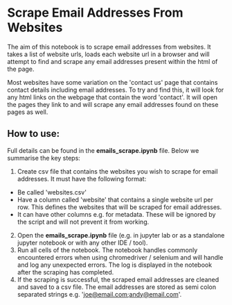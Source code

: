# Scrape Email Addresses From Websites
The aim of this notebook is to scrape email addresses from websites. It takes a list of website urls, loads each website url in a browser and will attempt to find and scrape any email addresses present within the html of the page. 

Most websites have some variation on the 'contact us' page that contains contact details including email addresses. To try and find this, it will look for any html links on the webpage that contain the word 'contact'. It will open the pages they link to and will scrape any email addresses found on these pages as well.

## How to use: 
Full details can be found in the **emails_scrape.ipynb** file. Below we summarise the key steps: 
1. Create csv file that contains the websites you wish to scrape for email addresses. It must have the following format: 
  - Be called 'websites.csv' 
  - Have a column called 'website' that contains a single website url per row. This defines the websites that will be scraped for email addresses.
  - It can have other columns e.g. for metadata. These will be ignored by the script and will not prevent it from working. 
2. Open the **emails_scrape.ipynb** file (e.g. in jupyter lab or as a standalone jupyter notebook or with any other IDE / tool).
3. Run all cells of the notebook. The notebook handles commonly encountered errors when using chromedriver / selenium and will handle and log any unexpected errors. The log is displayed in the notebook after the scraping has completed. 
4. If the scraping is successful, the scraped email addresses are cleaned and saved to a csv file. The email addresses are stored as semi colon separated strings e.g. 'joe@email.com;andy@email.com'.    
